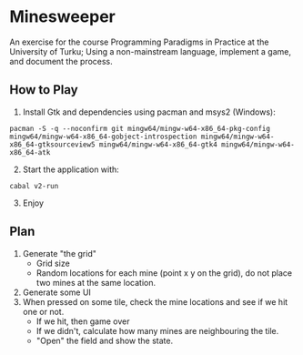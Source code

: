 # Minesweeper
An exercise for the course Programming Paradigms in Practice at the University of Turku; Using a non-mainstream language, implement a game, and document the process.

## How to Play
1. Install Gtk and dependencies using pacman and msys2 (Windows):
```
pacman -S -q --noconfirm git mingw64/mingw-w64-x86_64-pkg-config mingw64/mingw-w64-x86_64-gobject-introspection mingw64/mingw-w64-x86_64-gtksourceview5 mingw64/mingw-w64-x86_64-gtk4 mingw64/mingw-w64-x86_64-atk
```
2. Start the application with: 
```
cabal v2-run
```
3. Enjoy


## Plan
1. Generate "the grid"
    - Grid size
    - Random locations for each mine (point x y on the grid), do not place two mines at the same location.
2. Generate some UI
3. When pressed on some tile, check the mine locations and see if we hit one or not. 
    - If we hit, then game over
    - If we didn't, calculate how many mines are neighbouring the tile.
    - "Open" the field and show the state.
